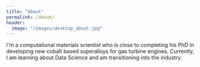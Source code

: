 ```yaml
---
title: "About"
permalink: /about/
header:
  image: "/images/desktop_about.jpg"
---
```


I'm a computational materials scientist who is close to completing his PhD in developing new cobalt based superalloys for gas turbine engines. Currently, I am learning about Data Science and am transitioning into the industry.

